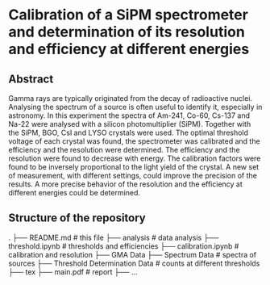 # Calibration of a SiPM spectrometer and determination of its resolution and efficiency at different energies
## Abstract
Gamma rays are typically originated from the decay of radioactive nuclei. Analysing the spectrum of a source is often useful to identify it, especially in astronomy. In this experiment the spectra of Am-241, Co-60, Cs-137 and Na-22 were analysed with a silicon photomultiplier (SiPM). Together with the SiPM, BGO, CsI and LYSO crystals were used. The optimal threshold voltage of each crystal was found, the spectrometer was calibrated and the efficiency and the resolution were determined. The efficiency and the resolution were found to decrease with energy. The calibration factors were found to be inversely proportional to the light yield of the crystal. A new set of measurement, with different settings, could improve the precision of the results. A more precise behavior of the resolution and the efficiency at different energies could be determined.

## Structure of the repository
.
├── README.md                                 # this file
├── analysis                                  # data analysis 
    ├── threshold.ipynb                       # thresholds and efficiencies
    ├── calibration.ipynb                     # calibration and resolution
    ├── GMA Data
        ├── Spectrum Data                     # spectra of sources
        ├── Threshold Determination Data      # counts at different thresholds
├── tex
    ├── main.pdf                              # report
    ├── ...
